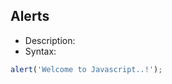 ## Alerts
- Description: 
- Syntax: 
```js
alert('Welcome to Javascript..!');
```
<!--stackedit_data:
eyJoaXN0b3J5IjpbMTYwNzY4NDQ4NCwtMjA4ODc0NjYxMl19
-->